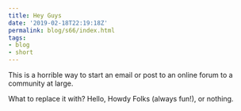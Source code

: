 ```yaml
---
title: Hey Guys
date: '2019-02-18T22:19:18Z'
permalink: blog/s66/index.html
tags:
- blog
- short
---
```


This is a horrible way to start an email or post to an online forum to a community at large. 

What to replace it with? Hello, Howdy Folks (always fun!), or nothing.
